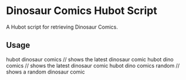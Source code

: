 Dinosaur Comics Hubot Script
============================
A Hubot script for retrieving Dinosaur Comics.

Usage
-----
hubot dinosaur comics     // shows the latest dinosaur comic
hubot dino comics         // shows the latest dinosaur comic
hubot dino comics random  // shows a random dinosaur comic
